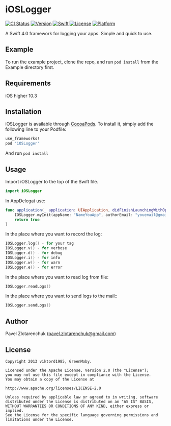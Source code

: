 # iOSLogger

[![CI Status](http://img.shields.io/travis/pavel-zlotarenchuk/iOSLogger.svg?style=flat)](https://travis-ci.org/pavel-zlotarenchuk/iOSLogger)
[![Version](https://img.shields.io/cocoapods/v/iOSLogger.svg?style=flat)](http://cocoapods.org/pods/iOSLogger)
[![Swift](https://img.shields.io/badge/language-Swift%204.0-orange.svg)](http://cocoapods.org/pods/iOSLogger)
[![License](https://img.shields.io/github/license/pavel-zlotarenchuk/iOSLogger.svg)](https://github.com/pavel-zlotarenchuk/iOSLogger/blob/master/LICENSE)
[![Platform](https://img.shields.io/cocoapods/p/iOSLogger.svg?style=flat)](http://cocoapods.org/pods/iOSLogger)

A Swift 4.0 framework for logging your apps. Simple and quick to use.

## Example

To run the example project, clone the repo, and run `pod install` from the Example directory first.

## Requirements

iOS higher 10.3

## Installation

iOSLogger is available through [CocoaPods](http://cocoapods.org). To install
it, simply add the following line to your Podfile:

```ruby
use_frameworks!
pod 'iOSLogger'
```
And run  `pod install`

## Usage

Import iOSLogger to the top of the Swift file.
```swift
import iOSLogger
```
In AppDelegat use:
```swift
func application(_ application: UIApplication, didFinishLaunchingWithOptions launchOptions: [UIApplicationLaunchOptionsKey: Any]?) -> Bool {
    IOSLogger.myInit(appName: "NameYouApp", authorEmail: "youemail@gmail.com")
    return true
}
```
In the place where you want to record the log:
```swift
IOSLogger.log() - for your tag
IOSLogger.v() - for verbose
IOSLogger.d() - for debug
IOSLogger.i() - for info
IOSLogger.w() - for warn
IOSLogger.e() - for error
```
In the place where you want to read log from file:
```Swift
IOSLogger.readLogs()
```
In the place where you want to send logs to the mail::
```Swift
IOSLogger.sendLogs()
```

## Author

Pavel Zlotarenchuk (pavel.zlotarenchuk@gmail.com)

## License
```
Copyright 2013 viktord1985, GreenMoby.

Licensed under the Apache License, Version 2.0 (the "License");
you may not use this file except in compliance with the License.
You may obtain a copy of the License at

http://www.apache.org/licenses/LICENSE-2.0

Unless required by applicable law or agreed to in writing, software
distributed under the License is distributed on an "AS IS" BASIS,
WITHOUT WARRANTIES OR CONDITIONS OF ANY KIND, either express or implied.
See the License for the specific language governing permissions and
limitations under the License.
```
